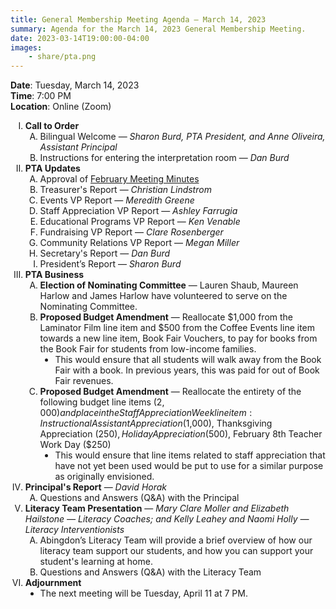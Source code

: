 ```yaml
---
title: General Membership Meeting Agenda — March 14, 2023
summary: Agenda for the March 14, 2023 General Membership Meeting.
date: 2023-03-14T19:00:00-04:00
images:
    - share/pta.png
---
```


<style type="text/css">
    ol { list-style-type: upper-roman; }
    ol ol { list-style-type: upper-alpha; }
    ol ol ol { list-style-type: decimal; }
    ol ol ol ol { list-style-type: lower-alpha; }
    ul { list-style-type: disc; }
</style>

**Date**: Tuesday, March 14, 2023  
**Time**: 7:00 PM  
**Location**: Online (Zoom)

1. **Call to Order**
    1. Bilingual Welcome — *Sharon Burd, PTA President, and Anne Oliveira, Assistant Principal*
    1. Instructions for entering the interpretation room — *Dan Burd*
1. **PTA Updates**
    1. Approval of [February Meeting Minutes](/minutes/2023-02-21)
    1. Treasurer's Report — *Christian Lindstrom*
    1. Events VP Report — *Meredith Greene*
    1. Staff Appreciation VP Report — *Ashley Farrugia*
    1. Educational Programs VP Report — *Ken Venable*
    1. Fundraising VP Report — *Clare Rosenberger*
    1. Community Relations VP Report — *Megan Miller*
    1. Secretary's Report — *Dan Burd*
    1. President’s Report — *Sharon Burd*
1. **PTA Business**
    1. **Election of Nominating Committee** — Lauren Shaub, Maureen Harlow and James Harlow have volunteered to serve on the Nominating Committee.
    1. **Proposed Budget Amendment** — Reallocate $1,000 from the Laminator Film line item and $500 from the Coffee Events line item towards a new line item, Book Fair Vouchers, to pay for books from the Book Fair for students from low-income families.
        - This would ensure that all students will walk away from the Book Fair with a book. In previous years, this was paid for out of Book Fair revenues.
    1. **Proposed Budget Amendment** — Reallocate the entirety of the following budget line items ($2,000) and place in the Staff Appreciation Week line item: Instructional Assistant Appreciation ($1,000), Thanksgiving Appreciation ($250), Holiday Appreciation ($500), February 8th Teacher Work Day ($250)
        - This would ensure that line items related to staff appreciation that have not yet been used would be put to use for a similar purpose as originally envisioned.
1. **Principal's Report** — *David Horak*
    1. Questions and Answers (Q&A) with the Principal
1. **Literacy Team Presentation** — *Mary Clare Moller and Elizabeth Hailstone — Literacy Coaches; and Kelly Leahey and Naomi Holly — Literacy Interventionists*
    1. Abingdon’s Literacy Team will provide a brief overview of how our literacy team support our students, and how you can support your student's learning at home.
    1. Questions and Answers (Q&A) with the Literacy Team
1. **Adjournment**
	- The next meeting will be Tuesday, April 11 at 7 PM.